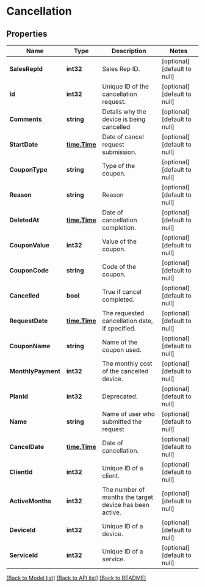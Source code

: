# Cancellation

## Properties
Name | Type | Description | Notes
------------ | ------------- | ------------- | -------------
**SalesRepId** | **int32** | Sales Rep ID. | [optional] [default to null]
**Id** | **int32** | Unique ID of the cancellation request. | [optional] [default to null]
**Comments** | **string** | Details why the device is being cancelled | [optional] [default to null]
**StartDate** | [**time.Time**](time.Time.md) | Date of cancel request submission. | [optional] [default to null]
**CouponType** | **string** | Type of the coupon. | [optional] [default to null]
**Reason** | **string** | Reason | [optional] [default to null]
**DeletedAt** | [**time.Time**](time.Time.md) | Date of cancellation completion. | [optional] [default to null]
**CouponValue** | **int32** | Value of the coupon. | [optional] [default to null]
**CouponCode** | **string** | Code of the coupon. | [optional] [default to null]
**Cancelled** | **bool** | True if cancel completed. | [optional] [default to null]
**RequestDate** | [**time.Time**](time.Time.md) | The requested cancellation date, if specified. | [optional] [default to null]
**CouponName** | **string** | Name of the coupon used. | [optional] [default to null]
**MonthlyPayment** | **int32** | The monthly cost of the cancelled device. | [optional] [default to null]
**PlanId** | **int32** | Deprecated. | [optional] [default to null]
**Name** | **string** | Name of user who submitted the request | [optional] [default to null]
**CancelDate** | [**time.Time**](time.Time.md) | Date of cancellation. | [optional] [default to null]
**ClientId** | **int32** | Unique ID of a client. | [optional] [default to null]
**ActiveMonths** | **int32** | The number of months the target device has been active. | [optional] [default to null]
**DeviceId** | **int32** | Unique ID of a device. | [optional] [default to null]
**ServiceId** | **int32** | Unique ID of a service. | [optional] [default to null]

[[Back to Model list]](../README.md#documentation-for-models) [[Back to API list]](../README.md#documentation-for-api-endpoints) [[Back to README]](../README.md)


